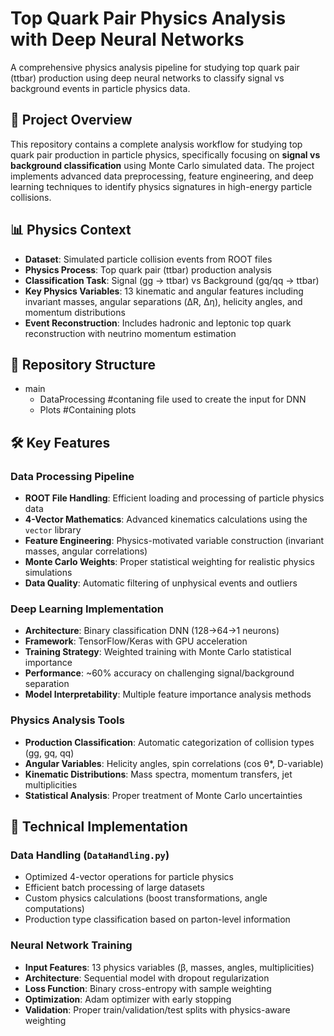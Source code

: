 # Top Quark Pair Physics Analysis with Deep Neural Networks

A comprehensive physics analysis pipeline for studying top quark pair (ttbar) production using deep neural networks to classify signal vs background events in particle physics data.

## 🔬 Project Overview

This repository contains a complete analysis workflow for studying top quark pair production in particle physics, specifically focusing on **signal vs background classification** using Monte Carlo simulated data. The project implements advanced data preprocessing, feature engineering, and deep learning techniques to identify physics signatures in high-energy particle collisions.

## 📊 Physics Context

- **Dataset**: Simulated particle collision events from ROOT files
- **Physics Process**: Top quark pair (ttbar) production analysis
- **Classification Task**: Signal (gg → ttbar) vs Background (gq/qq → ttbar) 
- **Key Physics Variables**: 13 kinematic and angular features including invariant masses, angular separations (ΔR, Δη), helicity angles, and momentum distributions
- **Event Reconstruction**: Includes hadronic and leptonic top quark reconstruction with neutrino momentum estimation

## 🚀 Repository Structure
- main
  - DataProcessing #contaning file used to create the input for DNN
  - Plots #Containing plots
  
## 🛠️ Key Features

### Data Processing Pipeline
- **ROOT File Handling**: Efficient loading and processing of particle physics data
- **4-Vector Mathematics**: Advanced kinematics calculations using the `vector` library
- **Feature Engineering**: Physics-motivated variable construction (invariant masses, angular correlations)
- **Monte Carlo Weights**: Proper statistical weighting for realistic physics simulations
- **Data Quality**: Automatic filtering of unphysical events and outliers

### Deep Learning Implementation
- **Architecture**: Binary classification DNN (128→64→1 neurons)
- **Framework**: TensorFlow/Keras with GPU acceleration
- **Training Strategy**: Weighted training with Monte Carlo statistical importance
- **Performance**: ~60% accuracy on challenging signal/background separation
- **Model Interpretability**: Multiple feature importance analysis methods

### Physics Analysis Tools
- **Production Classification**: Automatic categorization of collision types (gg, gq, qq)
- **Angular Variables**: Helicity angles, spin correlations (cos θ*, D-variable)
- **Kinematic Distributions**: Mass spectra, momentum transfers, jet multiplicities
- **Statistical Analysis**: Proper treatment of Monte Carlo uncertainties

## 🔧 Technical Implementation

### Data Handling (`DataHandling.py`)
- Optimized 4-vector operations for particle physics
- Efficient batch processing of large datasets
- Custom physics calculations (boost transformations, angle computations)
- Production type classification based on parton-level information

### Neural Network Training
- **Input Features**: 13 physics variables (β, masses, angles, multiplicities)
- **Architecture**: Sequential model with dropout regularization
- **Loss Function**: Binary cross-entropy with sample weighting
- **Optimization**: Adam optimizer with early stopping
- **Validation**: Proper train/validation/test splits with physics-aware weighting

